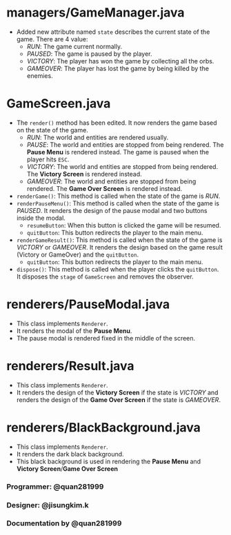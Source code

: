 # managers/GameManager.java
* Added new attribute named `state` describes the current state of the game. There are 4 value:
  * _RUN_: The game current normally.
  * _PAUSED_: The game is paused by the player.
  * _VICTORY_: The player has won the game by collecting all the orbs.
  * _GAMEOVER_: The player has lost the game by being killed by the enemies.
# GameScreen.java
* The `render()` method has been edited. It now renders the game based on the state of the game.
  * _RUN_: The world and entities are rendered usually.
  * _PAUSE_: The world and entities are stopped from being rendered. The **Pause Menu** is rendered instead. The game is paused when the player hits `ESC`.
  * _VICTORY_: The world and entities are stopped from being rendered. The **Victory Screen** is rendered instead.
  * _GAMEOVER_: The world and entities are stopped from being rendered. The **Game Over Screen** is rendered instead.
* `renderGame()`: This method is called when the state of the game is _RUN_.
* `renderPauseMenu()`: This method is called when the state of the game is _PAUSED_. It renders the design of the pause modal and two buttons inside the modal.
  * `resumeButton`: When this button is clicked the game will be resumed.
  * `quitButton`: This button redirects the player to the main menu.
* `renderGameResult()`: This method is called when the state of the game is _VICTORY_ or _GAMEOVER_. It renders the design based on the game result (Victory or GameOver) and the `quitButton`.
  * `quitButton`: This button redirects the player to the main menu.
* `dispose()`: This method is called when the player clicks the `quitButton`. It disposes the `stage` of `GameScreen` and removes the observer.
# renderers/PauseModal.java
* This class implements `Renderer`.
* It renders the modal of the **Pause Menu**.
* The pause modal is rendered fixed in the middle of the screen.
# renderers/Result.java
* This class implements `Renderer`.
* It renders the design of the **Victory Screen** if the state is _VICTORY_ and renders the design of the **Game Over Screen** if the state is _GAMEOVER_.
# renderers/BlackBackground.java
* This class implements `Renderer`.
* It renders the dark black background.
* This black background is used in rendering the **Pause Menu** and **Victory Screen**/**Game Over Screen**
### Programmer: @quan281999
### Designer: @jisungkim.k 
### Documentation by @quan281999